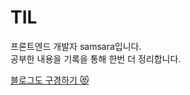# TIL
프론트엔드 개발자 samsara입니다.    
공부한 내용을 기록을 통해 한번 더 정리합니다.    

[블로그도 구경하기 😻](https://samsara1019.tistory.com/)